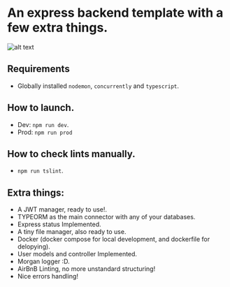 # An express backend template with a few extra things.
![alt text](https://github.com/Frenzoid/express-typescript/blob/master/assets/expressasset.png)

## Requirements
- Globally installed `nodemon`, `concurrently` and `typescript`.

## How to launch.
- Dev: `npm run dev`.
- Prod: `npm run prod`

## How to check lints manually.
- `npm run tslint`.

## Extra things:
- A JWT manager, ready to use!. 
- TYPEORM as the main connector with any of your databases.
- Express status Implemented.
- A tiny file manager, also ready to use.
- Docker (docker compose for local development, and dockerfile for delopying). 
- User models and controller Implemented.
- Morgan logger :D.
- AirBnB Linting, no more unstandard structuring!
- Nice errors handling!
